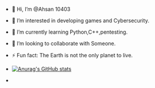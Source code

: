 - 👋 Hi, I’m @Ahsan 10403
- 👀 I’m interested in developing games and Cybersecurity.
- 🌱 I’m currently learning Python,C++,pentesting.
- 💞️ I’m looking to collaborate with Someone.
  
- ⚡ Fun fact: The Earth is not the only planet to live.
- [![Anurag's GitHub stats](https://github-readme-stats.vercel.app/api?username=AhsanUET123)](https://github.com/anuraghazra/github-readme-stats)
- 
<!---
AhsanUET123/AhsanUET123 is a ✨ special ✨ repository because its `README.md` (this file) appears on your GitHub profile.
You can click the Preview link to take a look at your changes.
--->
